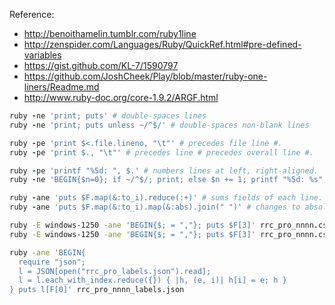 Reference:
* http://benoithamelin.tumblr.com/ruby1line
* http://zenspider.com/Languages/Ruby/QuickRef.html#pre-defined-variables
* https://gist.github.com/KL-7/1590797
* https://github.com/JoshCheek/Play/blob/master/ruby-one-liners/Readme.md
* http://www.ruby-doc.org/core-1.9.2/ARGF.html

```ruby
ruby -ne 'print; puts' # double-spaces lines
ruby -ne 'print; puts unless ~/^$/' # double-spaces non-blank lines

ruby -pe 'print $<.file.lineno, "\t"' # precedes file line #.
ruby -pe 'print $., "\t"' # precedes line # precedes overall line #.

ruby -pe 'printf "%5d: ", $.' # numbers lines at left, right-aligned.
ruby -ne 'BEGIN{$n=0}; if ~/^$/; print; else $n += 1; printf "%5d: %s", $n, $_; end' # numbers non-blank lines.

ruby -ane 'puts $F.map(&:to_i).reduce(:+)' # sums fields of each line.
ruby -ane 'puts $F.map(&:to_i).map(&:abs).join(" ")' # changes to absolute values.

```

```bash
ruby -E windows-1250 -ane 'BEGIN{$; = ","}; puts $F[3]' rrc_pro_nnnn.csv | sort -f | uniq | tee rrc_pro_labels.json
ruby -E windows-1250 -ane 'BEGIN{$; = ","}; puts $F[3]' rrc_pro_nnnn.csv | tee rrc_pro_nnnn_labels.json

ruby -ane 'BEGIN{
  require "json";
  l = JSON[open("rrc_pro_labels.json").read];
  l = l.each_with_index.reduce({}) { |h, (e, i)| h[i] = e; h }
} puts l[F[0]' rrc_pro_nnnn_labels.json
```
